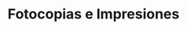 ---
title: "Fotocopias e Impresiones"
url: /san-miguel-petapa/fotocopias-e-impresiones/
shop: copyshop
---